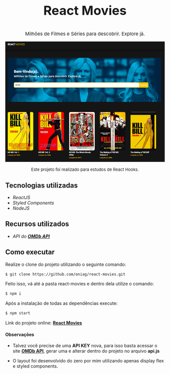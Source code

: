 <p style="font-size: 40px;" align="center"><b>React Movies</b></p>
<p style="font-size: 15px;" align="center">Milhões de Filmes e Séries para descobrir. Explore já.</p>

<img src="https://github.com/oniag/react-movies/blob/master/github-img/bg-readme.png?raw=true" alt="img readme" />

<p align="center" style="font-size: 13px;" >Este projeto foi realizado para estudos de React Hooks.</p>

## Tecnologias utilizadas
- <em>ReactJS</em>
- <em>Styled Components</em>
- <em>NodeJS</em>

## Recursos utilizados
- <em>API do **[OMDb API](https://www.omdbapi.com/)**</em>

## Como executar

Realize o clone do projeto utilizando o seguinte comando:
```sh
$ git clone https://github.com/oniag/react-movies.git
```

Feito isso, vá até a pasta react-movies e dentro dela utilize o comando:
```sh
$ npm i
```

Após a instalação de todas as dependências execute:
```sh
$ npm start
```

Link do projeto online: **[React Movies](https://react-movies-omdb.netlify.app/#/)**

#### Observações
- Talvez você precise de uma **API KEY** nova, para isso basta acessar o site **[OMDb API](https://www.omdbapi.com/)**, gerar uma e alterar dentro do projeto no arquivo **api.js**

- O layout foi desenvolvido do zero por mim utilizando apenas display flex e styled components.